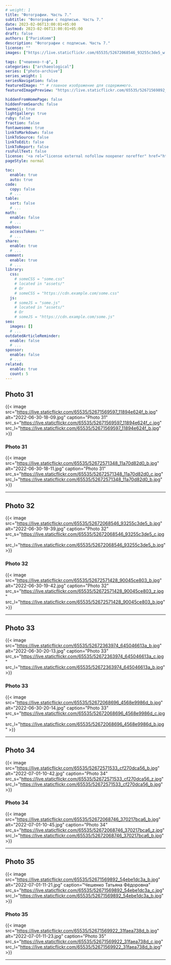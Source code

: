 ```yaml
---
# weight: 1
title: "Фотографии. Часть 7."
subtitle: "Фотографии с подписью. Часть 7."
date: 2023-02-06T13:00:01+05:00
lastmod: 2023-02-06T13:00:01+05:00
draft: false
authors: ["ParisKomm"]
description: "Фотографии с подписью. Часть 7."
license: ""
images: ["https://live.staticflickr.com/65535/52672068546_93255c3de5_w.jpg"] # изображения страниц для Open Graph и Twitter Cards.

tags: ["чешенко-т-ф", ]
categories: ["archaeological"]
series: ["photo-archive"]
series_weight: 1
seriesNavigation: false
featuredImage: "" # главное изображение для содержимого.
featuredImagePreview: "https://live.staticflickr.com/65535/52671569892_54ebe1dc3a_b.jpg" # изображение для главной страницы.

hiddenFromHomePage: false
hiddenFromSearch: false
twemoji: true
lightgallery: true
ruby: false
fraction: false
fontawesome: true
linkToMarkdown: false
linkToSource: false
linkToEdit: false
linkToReport: false
rssFullText: false
license: '<a rel="license external nofollow noopener noreffer" href="https://creativecommons.org/licenses/by-nc-nd/4.0/" target="_blank">CC BY-NC-ND 4.0</a>'
pageStyle: normal

toc:
  enable: true
  auto: true
code:
  copy: false
  # ...
table:
  sort: false
  # ...
math:
  enable: false
  # ...
mapbox:
  accessToken: ""
  # ...
share:
  enable: true
  # ...
comment:
  enable: true
  # ...
library:
  css:
    # someCSS = "some.css"
    # located in "assets/"
    # Or
    # someCSS = "https://cdn.example.com/some.css"
  js:
    # someJS = "some.js"
    # located in "assets/"
    # Or
    # someJS = "https://cdn.example.com/some.js"
seo:
  images: []
  # ...
outdatedArticleReminder:
  enable: false
  # ...
sponsor:
  enable: false
  # ...
related:
  enable: true
  count: 5
---
```


<!--more-->

## Photo 31

{{< image src="https://live.staticflickr.com/65535/52671569597_11894e624f_b.jpg" alt="2022-06-30-18-09.jpg" caption="Photo 31" src_s="https://live.staticflickr.com/65535/52671569597_11894e624f_c.jpg" src_l="https://live.staticflickr.com/65535/52671569597_11894e624f_b.jpg" >}}

### Photo 31

{{< image src="https://live.staticflickr.com/65535/52672571348_11a70d82d0_b.jpg" alt="2022-06-30-18-11.jpg" caption="Photo 31" src_s="https://live.staticflickr.com/65535/52672571348_11a70d82d0_c.jpg" src_l="https://live.staticflickr.com/65535/52672571348_11a70d82d0_b.jpg" >}}

***

## Photo 32

{{< image src="https://live.staticflickr.com/65535/52672068546_93255c3de5_b.jpg" alt="2022-06-30-19-39.jpg" caption="Photo 32" src_s="https://live.staticflickr.com/65535/52672068546_93255c3de5_c.jpg" src_l="https://live.staticflickr.com/65535/52672068546_93255c3de5_b.jpg" >}}

### Photo 32

{{< image src="https://live.staticflickr.com/65535/52672571428_90045ce803_b.jpg" alt="2022-06-30-19-42.jpg" caption="Photo 32" src_s="https://live.staticflickr.com/65535/52672571428_90045ce803_z.jpg" src_l="https://live.staticflickr.com/65535/52672571428_90045ce803_b.jpg" >}}

***

## Photo 33

{{< image src="https://live.staticflickr.com/65535/52672363974_645046613a_b.jpg" alt="2022-06-30-20-13.jpg" caption="Photo 33" src_s="https://live.staticflickr.com/65535/52672363974_645046613a_c.jpg" src_l="https://live.staticflickr.com/65535/52672363974_645046613a_b.jpg" >}}

### Photo 33

{{< image src="https://live.staticflickr.com/65535/52672068696_4568e9986d_b.jpg" alt="2022-06-30-20-14.jpg" caption="Photo 33" src_s="https://live.staticflickr.com/65535/52672068696_4568e9986d_c.jpg" src_l="https://live.staticflickr.com/65535/52672068696_4568e9986d_b.jpg" >}}

***

## Photo 34

{{< image src="https://live.staticflickr.com/65535/52672571533_cf270dca56_b.jpg" alt="2022-07-01-10-42.jpg" caption="Photo 34" src_s="https://live.staticflickr.com/65535/52672571533_cf270dca56_z.jpg" src_l="https://live.staticflickr.com/65535/52672571533_cf270dca56_b.jpg" >}}

### Photo 34

{{< image src="https://live.staticflickr.com/65535/52672068746_370217bca6_b.jpg" alt="2022-07-01-10-45.jpg" caption="Photo 34" src_s="https://live.staticflickr.com/65535/52672068746_370217bca6_z.jpg" src_l="https://live.staticflickr.com/65535/52672068746_370217bca6_b.jpg" >}}

***

## Photo 35

{{< image src="https://live.staticflickr.com/65535/52671569892_54ebe1dc3a_b.jpg" alt="2022-07-01-11-21.jpg" caption="Чешенко Татьяна Фёдоровна" src_s="https://live.staticflickr.com/65535/52671569892_54ebe1dc3a_c.jpg" src_l="https://live.staticflickr.com/65535/52671569892_54ebe1dc3a_b.jpg" >}}

### Photo 35

{{< image src="https://live.staticflickr.com/65535/52671569922_31faea738d_b.jpg" alt="2022-07-01-11-23.jpg" caption="Photo 35" src_s="https://live.staticflickr.com/65535/52671569922_31faea738d_c.jpg" src_l="https://live.staticflickr.com/65535/52671569922_31faea738d_b.jpg" >}}

***
